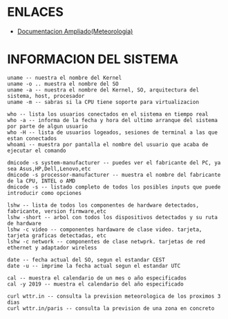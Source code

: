 # ENLACES
- [Documentacion Ampliado(Meteorologia)](https://wttr.in/:help)
  
# INFORMACION DEL SISTEMA
    uname -- nuestra el nombre del Kernel
    uname -o .. muestra el nombre del SO
    uname -a -- nuestra el nombre del Kernel, SO, arquitectura del sistema, host, procesador
    uname -m -- sabras si la CPU tiene soporte para virtualizacion
    
    who -- lista los usuarios conectados en el sistema en tiempo real
    who -a -- informa de la fecha y hora del ultimo arranque del sistema por parte de algun usuario
    who -H -- lista de usuarios logeados, sesiones de terminal a las que estan conectados
    whoami -- muestra por pantalla el nombre del usuario que acaba de ejecutar el comando

    dmicode -s system-manufacturer -- puedes ver el fabricante del PC, ya sea Asus,HP,Dell,Lenovo,etc
    dmicode -s processor-manufacturer -- muestra el nombre del fabricante de la CPU, INTEL o AMD
    dmicode -s -- listado completo de todos los posibles inputs que puede introducir como opciones

    lshw -- lista de todos los componentes de hardware detectados, fabricante, version firmware,etc
    lshw -short -- arbol con todos los dispositivos detectados y su ruta de hardware
    lshw -c video -- componentes hardaware de clase video. tarjeta, tarjeta graficas detectadas, etc
    lshw -c network -- componentes de clase netwprk. tarjetas de red ethernet y adaptador wireless

    date -- fecha actual del SO, segun el estandar CEST
    date -u -- imprime la fecha actual segun el estandar UTC

    cal -- muestra el calendario de un mes o año especificados
    cal -y 2019 -- muestra el calendario del año especificado

    curl wttr.in -- consulta la prevision meteorologica de los proximos 3 dias
    curl wttr.in/paris -- consulta la prevision de una zona en concreto
